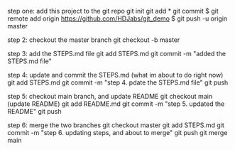step one: add this project to the git repo
    git init
    git add *
    git commit
    $ git remote add origin https://github.com/HDJabs/git_demo
    $ git push -u origin master

step 2: checkout the master branch
    git checkout -b master

step 3: add the STEPS.md file
    git add STEPS.md
    git commit -m "added the STEPS.md file"

step 4: update and commit the STEPS.md (what im about to do right now)
    git add STEPS.md
    git commit -m "step 4. pdate the STEPS.md file"
    git push

step 5: checkout main branch, and update README
    git checkout main
    (update README)
    git add README.md
    git commit -m "step 5. updated the README"
    git push

step 6: merge the two branches
    git checkout master
    git add STEPS.md
    git commit -m "step 6. updating steps, and about to merge"
    git push
    git merge main